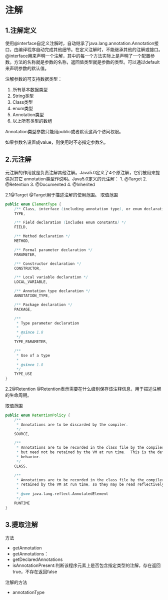 # 注解

## 1.注解定义

使用@interface自定义注解时，自动继承了java.lang.annotation.Annotation接口，由编译程序自动完成其他细节。在定义注解时，不能继承其他的注解或接口。@interface用来声明一个注解，其中的每一个方法实际上是声明了一个配置参数。方法的名称就是参数的名称，返回值类型就是参数的类型。可以通过default来声明参数的默认值。

注解参数的可支持数据类型：

1. 所有基本数据类型
2. String类型
3. Class类型
4. enum类型
5. Annotation类型
6. 以上所有类型的数组

Annotation类型参数只能用public或者默认这两个访问权限。

如果参数名设置成value，则使用时不必指定参数名。

## 2.元注解

元注解的作用就是负责注解其他注解。Java5.0定义了4个原注解，它们被用来提供对其它 annotation类型作说明。Java5.0定义的元注解： 1. @Target 2. @Retention 3. @Documented 4. @Inherited

2.1@Target @Target用于描述注解的使用范围。 取值范围

```java
public enum ElementType {
    /** Class, interface (including annotation type), or enum declaration */
    TYPE,

    /** Field declaration (includes enum constants) */
    FIELD,

    /** Method declaration */
    METHOD,

    /** Formal parameter declaration */
    PARAMETER,

    /** Constructor declaration */
    CONSTRUCTOR,

    /** Local variable declaration */
    LOCAL_VARIABLE,

    /** Annotation type declaration */
    ANNOTATION_TYPE,

    /** Package declaration */
    PACKAGE,

    /**
     * Type parameter declaration
     *
     * @since 1.8
     */
    TYPE_PARAMETER,

    /**
     * Use of a type
     *
     * @since 1.8
     */
    TYPE_USE
}
```

2.2@Retention @Retention表示需要在什么级别保存该注释信息，用于描述注解的生命周期。

取值范围

```java
public enum RetentionPolicy {
    /**
     * Annotations are to be discarded by the compiler.
     */
    SOURCE,

    /**
     * Annotations are to be recorded in the class file by the compiler
     * but need not be retained by the VM at run time.  This is the default
     * behavior.
     */
    CLASS,

    /**
     * Annotations are to be recorded in the class file by the compiler and
     * retained by the VM at run time, so they may be read reflectively.
     *
     * @see java.lang.reflect.AnnotatedElement
     */
    RUNTIME
}
```

## 3.提取注解

方法

* getAnnotation
* getAnnotations：
* getDeclaredAnnotations
* isAnnotationPresent:判断该程序元素上是否包含指定类型的注解，存在返回true，不存在返回false

注解的方法

* annotationType


